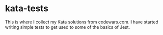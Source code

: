 # kata-tests

This is where I collect my Kata solutions from codewars.com. I have started writing simple tests to get used to some of the basics of Jest. 
